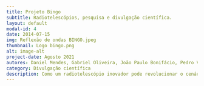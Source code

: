 ```yaml
---
title: Projeto Bingo
subtitle: Radiotelescópios, pesquisa e divulgação científica.
layout: default
modal-id: 4
date: 2014-07-15
img: Reflexão de ondas BINGO.jpeg
thumbnail: Logo bingo.png
alt: image-alt
project-date: Agosto 2021
autores: Daniel Mendes, Gabriel Oliveira, João Paulo Bonifácio, Pedro Vieira
category: Divulgação científica
description: Como um radiotelescópio inovador pode revolucionar o cenário científico e educacional brasileiro? Nesse artigo, apresentamos o Projeto Bingo, radiotelescópio para o estudo de oscilações acústicas de bárions (BAO), e sua complementação educacional Divulga Bingo, grupo de divulgação científica que pretende estreitar os laços entre ciência de ponta e o dia-a-dia do público geral. Confira no artigo anexado!
---
```

